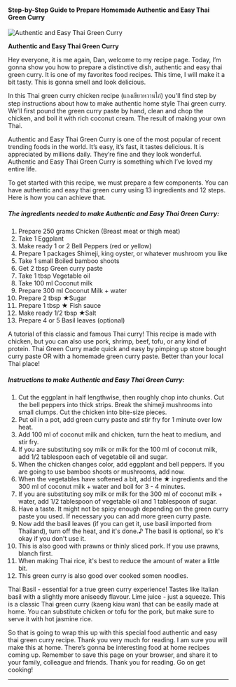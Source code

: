             

#### Step-by-Step Guide to Prepare Homemade Authentic and Easy Thai Green Curry

![Authentic and Easy Thai Green Curry](https://img-global.cpcdn.com/recipes/6467047287422976/751x532cq70/authentic-and-easy-thai-green-curry-recipe-main-photo.jpg)

**Authentic and Easy Thai Green Curry**

Hey everyone, it is me again, Dan, welcome to my recipe page. Today, I’m gonna show you how to prepare a distinctive dish, authentic and easy thai green curry. It is one of my favorites food recipes. This time, I will make it a bit tasty. This is gonna smell and look delicious.

In this Thai green curry chicken recipe (แกงเขียวหวานไก่) you'll find step by step instructions about how to make authentic home style Thai green curry. We'll first pound the green curry paste by hand, clean and chop the chicken, and boil it with rich coconut cream. The result of making your own Thai.

Authentic and Easy Thai Green Curry is one of the most popular of recent trending foods in the world. It’s easy, it’s fast, it tastes delicious. It is appreciated by millions daily. They’re fine and they look wonderful. Authentic and Easy Thai Green Curry is something which I’ve loved my entire life.

To get started with this recipe, we must prepare a few components. You can have authentic and easy thai green curry using 13 ingredients and 12 steps. Here is how you can achieve that.

##### The ingredients needed to make Authentic and Easy Thai Green Curry:

1.  Prepare 250 grams Chicken (Breast meat or thigh meat)
2.  Take 1 Eggplant
3.  Make ready 1 or 2 Bell Peppers (red or yellow)
4.  Prepare 1 packages Shimeji, king oyster, or whatever mushroom you like
5.  Take 1 small Boiled bamboo shoots
6.  Get 2 tbsp Green curry paste
7.  Take 1 tbsp Vegetable oil
8.  Take 100 ml Coconut milk
9.  Prepare 300 ml Coconut Milk + water
10.  Prepare 2 tbsp ★Sugar
11.  Prepare 1 tbsp ★ Fish sauce
12.  Make ready 1/2 tbsp ★Salt
13.  Prepare 4 or 5 Basil leaves (optional)

A tutorial of this classic and famous Thai curry! This recipe is made with chicken, but you can also use pork, shrimp, beef, tofu, or any kind of protein. Thai Green Curry made quick and easy by pimping up store bought curry paste OR with a homemade green curry paste. Better than your local Thai place!

##### Instructions to make Authentic and Easy Thai Green Curry:

1.  Cut the eggplant in half lengthwise, then roughly chop into chunks. Cut the bell peppers into thick strips. Break the shimeji mushrooms into small clumps. Cut the chicken into bite-size pieces.
2.  Put oil in a pot, add green curry paste and stir fry for 1 minute over low heat.
3.  Add 100 ml of coconut milk and chicken, turn the heat to medium, and stir fry.
4.  If you are substituting soy milk or milk for the 100 ml of coconut milk, add 1/2 tablespoon each of vegetable oil and sugar.
5.  When the chicken changes color, add eggplant and bell peppers. If you are going to use bamboo shoots or mushrooms, add now.
6.  When the vegetables have softened a bit, add the ★ ingredients and the 300 ml of coconut milk + water and boil for 3 - 4 minutes.
7.  If you are substituting soy milk or milk for the 300 ml of coconut milk + water, add 1/2 tablespoon of vegetable oil and 1 tablespoon of sugar.
8.  Have a taste. It might not be spicy enough depending on the green curry paste you used. If necessary you can add more green curry paste.
9.  Now add the basil leaves (if you can get it, use basil imported from Thailand), turn off the heat, and it's done.♪ The basil is optional, so it's okay if you don't use it.
10.  This is also good with prawns or thinly sliced pork. If you use prawns, blanch first.
11.  When making Thai rice, it's best to reduce the amount of water a little bit.
12.  This green curry is also good over cooked somen noodles.

Thai Basil - essential for a true green curry experience! Tastes like Italian basil with a slightly more aniseedy flavour. Lime juice - just a squeeze. This is a classic Thai green curry (kaeng kiau wan) that can be easily made at home. You can substitute chicken or tofu for the pork, but make sure to serve it with hot jasmine rice.

So that is going to wrap this up with this special food authentic and easy thai green curry recipe. Thank you very much for reading. I am sure you will make this at home. There’s gonna be interesting food at home recipes coming up. Remember to save this page on your browser, and share it to your family, colleague and friends. Thank you for reading. Go on get cooking!

* * *